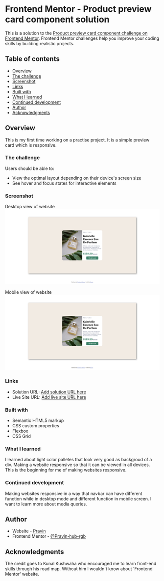 # Frontend Mentor - Product preview card component solution

This is a solution to the [Product preview card component challenge on Frontend Mentor](https://www.frontendmentor.io/challenges/product-preview-card-component-GO7UmttRfa). Frontend Mentor challenges help you improve your coding skills by building realistic projects. 

## Table of contents

  - [Overview](#overview)
  - [The challenge](#the-challenge)
  - [Screenshot](#screenshot)
  - [Links](#links)
  - [Built with](#built-with)
  - [What I learned](#what-i-learned)
  - [Continued development](#continued-development)
  - [Author](#author)
  - [Acknowledgments](#acknowledgments)


## Overview
This is my first time working on a practise project. It is a simple preview card which is responsive.

### The challenge

Users should be able to:

- View the optimal layout depending on their device's screen size
- See hover and focus states for interactive elements

### Screenshot

Desktop view of website
![](./images/screenshot1.png)

Mobile view of website
![](./images/screenshot1.png)


### Links

- Solution URL: [Add solution URL here](https://github.com/Pravin-hub-rgb/frontend-practise/tree/master/easy/product-preview-card-component-main)
- Live Site URL: [Add live site URL here](https://pravin-hub-rgb.github.io/frontend-practise/easy/product-preview-card-component-main/index.html)

### Built with

- Semantic HTML5 markup
- CSS custom properties
- Flexbox
- CSS Grid

### What I learned

I learned about light color palletes that look very good as backgroud of a div. Making a website responsive so that it can be viewed in all devices. This is the beginning for me of making websites responsive.


### Continued development

Making websites responsive in a way that navbar can have different function while in desktop mode and different function in mobile screen.
I want to learn more about media queries.

## Author

- Website - [Pravin](https://www.your-site.com)
- Frontend Mentor - [@Pravin-hub-rgb](https://www.frontendmentor.io/profile/Pravin-hub-rgb)


## Acknowledgments

The credit goes to Kunal Kushwaha who encouraged me to learn front-end skills through his road map. Without him I wouldn't know about 'Frontend Mentor' website.

